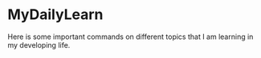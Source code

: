 # MyDailyLearn
Here is some important commands on different topics that I am learning in my developing life.
